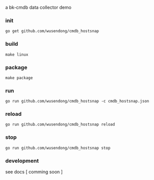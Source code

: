a bk-cmdb data collector demo

### init
```
go get github.com/wusendong/cmdb_hostsnap
```

### build
```
make linux
```

### package

```
make package
```

### run

```
go run github.com/wusendong/cmdb_hostsnap -c cmdb_hostsnap.json
```
### reload

```
go run github.com/wusendong/cmdb_hostsnap reload
```
### stop

```
go run github.com/wusendong/cmdb_hostsnap stop
```

### development

see docs [ comming soon ]

